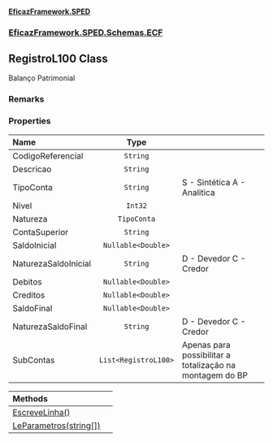 #### [EficazFramework.SPED](EficazFrameworkSPED.md 'EficazFramework SPED')
### [EficazFramework.SPED.Schemas.ECF](EficazFramework.SPED.Schemas.ECF.md 'EficazFramework.SPED.Schemas.ECF')

## RegistroL100 Class

Balanço Patrimonial

### Remarks
### Properties

| Name | Type | |
| :--- | :---: | :--- |
| CodigoReferencial | `String` |  |
| Descricao | `String` |  |
| TipoConta | `String` | S - Sintética            A - Analitica |
| Nivel | `Int32` |  |
| Natureza | `TipoConta` |  |
| ContaSuperior | `String` |  |
| SaldoInicial | `Nullable<Double>` |  |
| NaturezaSaldoInicial | `String` | D - Devedor            C - Credor |
| Debitos | `Nullable<Double>` |  |
| Creditos | `Nullable<Double>` |  |
| SaldoFinal | `Nullable<Double>` |  |
| NaturezaSaldoFinal | `String` | D - Devedor            C - Credor |
| SubContas | `List<RegistroL100>` | Apenas para possibilitar a totalização na montagem do BP |

| Methods | |
| :--- | :--- |
| [EscreveLinha()](EficazFramework.SPED.Schemas.ECF/RegistroL100/EscreveLinha().md 'EficazFramework.SPED.Schemas.ECF.RegistroL100.EscreveLinha()') | |
| [LeParametros(string[])](EficazFramework.SPED.Schemas.ECF/RegistroL100/LeParametros(string[]).md 'EficazFramework.SPED.Schemas.ECF.RegistroL100.LeParametros(string[])') | |

